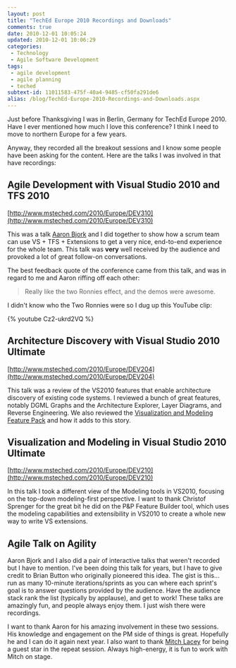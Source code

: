 ```yaml
---
layout: post
title: "TechEd Europe 2010 Recordings and Downloads"
comments: true
date: 2010-12-01 10:05:24
updated: 2010-12-01 10:06:29
categories:
 - Technology
 - Agile Software Development
tags:
 - agile development
 - agile planning
 - teched
subtext-id: 11011583-475f-40a4-9485-cf50fa291de6
alias: /blog/TechEd-Europe-2010-Recordings-and-Downloads.aspx
---
```


Just before Thanksgiving I was in Berlin, Germany for TechEd Europe 2010. Have I ever mentioned how much I love this conference? I think I need to move to northern Europe for a few years. 

Anyway, they recorded all the breakout sessions and I know some people have been asking for the content. Here are the talks I was involved in that have recordings:

<!-- more -->

## Agile Development with Visual Studio 2010 and TFS 2010

[http://www.msteched.com/2010/Europe/DEV310](http://www.msteched.com/2010/Europe/DEV310)

This was a talk [Aaron Bjork](http://blogs.msdn.com/b/aaronbjork/) and I did together to show how a scrum team can use VS + TFS + Extensions to get a very nice, end-to-end experience for the whole team. This talk was **very** well received by the audience and provoked a lot of great follow-on conversations.

The best feedback quote of the conference came from this talk, and was in regard to me and Aaron riffing off each other: 

> Really like the two Ronnies effect, and the demos were awesome.

I didn't know who the Two Ronnies were so I dug up this YouTube clip:

{% youtube Cz2-ukrd2VQ %}

## Architecture Discovery with Visual Studio 2010 Ultimate

[http://www.msteched.com/2010/Europe/DEV204](http://www.msteched.com/2010/Europe/DEV204)

This talk was a review of the VS2010 features that enable architecture discovery of existing code systems. I reviewed a bunch of great features, notably DGML Graphs and the Architecture Explorer, Layer Diagrams, and Reverse Engineering. We also reviewed the [Visualization and Modeling Feature Pack](http://msdn.microsoft.com/en-us/library/dd460723.aspx) and how it adds to this story.

## Visualization and Modeling in Visual Studio 2010 Ultimate

[http://www.msteched.com/2010/Europe/DEV210](http://www.msteched.com/2010/Europe/DEV210)

In this talk I took a different view of the Modeling tools in VS2010, focusing on the top-down modeling-first perspective. I want to thank Christof Sprenger for the great bit he did on the P&P Feature Builder tool, which uses the modeling capabilities and extensibility in VS2010 to create a whole new way to write VS extensions.

## Agile Talk on Agility

Aaron Bjork and I also did a pair of interactive talks that weren't recorded but I have to mention. I've been doing this talk for years, but I have to give credit to Brian Button who originally pioneered this idea. The gist is this... run as many 10-minute iterations/sprints as you can where each sprint's goal is to answer questions provided by the audience. Have the audience stack rank the list (typically by applause), and get to work! These talks are amazingly fun, and people always enjoy them. I just wish there were recordings. 

I want to thank Aaron for his amazing involvement in these two sessions. His knowledge and engagement on the PM side of things is great. Hopefully he and I can do it again next year. I also want to thank [Mitch Lacey](http://mitchlacey.com/) for being a guest star in the repeat session. Always high-energy, it is fun to work with Mitch on stage.
